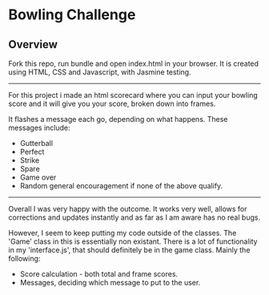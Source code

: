 
Bowling Challenge
=================


## Overview

Fork this repo, run bundle and open index.html in your browser. It is created using HTML, CSS and Javascript, with Jasmine testing.

------------

For this project i made an html scorecard where you can input your bowling score and it will give you your score, broken down into frames.

It flashes a message each go, depending on what happens. These messages include:

 - Gutterball
 - Perfect
 - Strike
 - Spare
 - Game over
 - Random general encouragement if none of the above qualify.

--------

Overall I was very happy with the outcome. It works very well, allows for corrections and updates instantly and as far as I am aware has no real bugs.

However, I seem to keep putting my code outside of the classes. The 'Game' class in this is essentially non existant. There is a lot of functionality in my 'interface.js', that should definitely be in the game class. Mainly the following:
 
 - Score calculation - both total and frame scores.
 - Messages, deciding which message to put to the user.

